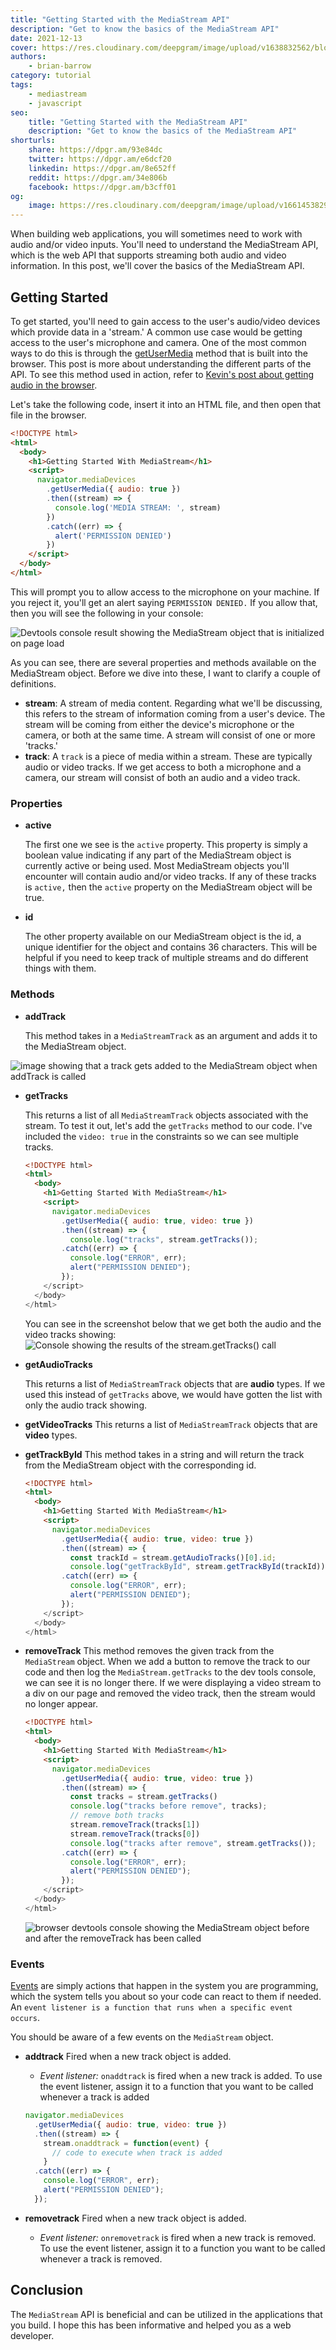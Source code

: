 ```yaml
---
title: "Getting Started with the MediaStream API"
description: "Get to know the basics of the MediaStream API"
date: 2021-12-13
cover: https://res.cloudinary.com/deepgram/image/upload/v1638832562/blog/2021/12/getting-started-with-mediastream-api/getting-started-w-mediastream-API%402x.jpg
authors:
    - brian-barrow
category: tutorial
tags:
    - mediastream
    - javascript
seo:
    title: "Getting Started with the MediaStream API"
    description: "Get to know the basics of the MediaStream API"
shorturls:
    share: https://dpgr.am/93e84dc
    twitter: https://dpgr.am/e6dcf20
    linkedin: https://dpgr.am/8e652ff
    reddit: https://dpgr.am/34e806b
    facebook: https://dpgr.am/b3cff01
og:
    image: https://res.cloudinary.com/deepgram/image/upload/v1661453829/blog/getting-started-with-mediastream-api/ograph.png
---
```


When building web applications, you will sometimes need to work with audio and/or video inputs. You'll need to understand the MediaStream API, which is the web API that supports streaming both audio and video information. In this post, we'll cover the basics of the MediaStream API.

## Getting Started

To get started, you'll need to gain access to the user's audio/video devices which provide data in a 'stream.' A common use case would be getting access to the user's microphone and camera. One of the most common ways to do this is through the [getUserMedia](https://developer.mozilla.org/en-US/docs/Web/API/MediaDevices/getUserMedia) method that is built into the browser. This post is more about understanding the different parts of the API. To see this method used in action, refer to [Kevin's post about getting audio in the browser](https://blog.deepgram.com/live-transcription-mic-browser/).

Let's take the following code, insert it into an HTML file, and then open that file in the browser.

```html
<!DOCTYPE html>
<html>
  <body>
    <h1>Getting Started With MediaStream</h1>
    <script>
      navigator.mediaDevices
        .getUserMedia({ audio: true })
        .then((stream) => {
          console.log('MEDIA STREAM: ', stream)
        })
        .catch((err) => {
          alert('PERMISSION DENIED')
        })
    </script>
  </body>
</html>
```

This will prompt you to allow access to the microphone on your machine. If you reject it, you'll get an alert saying `PERMISSION DENIED.` If you allow that, then you will see the following in your console:

![Devtools console result showing the MediaStream object that is initialized on page load](https://res.cloudinary.com/deepgram/image/upload/v1638906691/blog/2021/12/getting-started-with-mediastream-api/initial-console-log.png)

As you can see, there are several properties and methods available on the MediaStream object. Before we dive into these, I want to clarify a couple of definitions.

*   **stream**: A stream of media content. Regarding what we'll be discussing, this refers to the stream of information coming from a user's device. The stream will be coming from either the device's microphone or the camera, or both at the same time. A stream will consist of one or more 'tracks.'
*   **track**: A `track` is a piece of media within a stream. These are typically audio or video tracks. If we get access to both a microphone and a camera, our stream will consist of both an audio and a video track.

### Properties

*   **active**

    The first one we see is the `active` property. This property is simply a boolean value indicating if any part of the MediaStream object is currently active or being used. Most MediaStream objects you'll encounter will contain audio and/or video tracks. If any of these tracks is `active,` then the `active` property on the MediaStream object will be true.

*   **id**

    The other property available on our MediaStream object is the id, a unique identifier for the object and contains 36 characters. This will be helpful if you need to keep track of multiple streams and do different things with them.

### Methods

*   **addTrack**

    This method takes in a `MediaStreamTrack` as an argument and adds it to the MediaStream object.

![image showing that a track gets added to the MediaStream object when addTrack is called](https://res.cloudinary.com/deepgram/image/upload/v1638975710/blog/2021/12/getting-started-with-mediastream-api/addTrack.png)

*   **getTracks**

    This returns a list of all `MediaStreamTrack` objects associated with the stream. To test it out, let's add the `getTracks` method to our code. I've included the `video: true` in the constraints so we can see multiple tracks.

    ```html
    <!DOCTYPE html>
    <html>
      <body>
        <h1>Getting Started With MediaStream</h1>
        <script>
          navigator.mediaDevices
            .getUserMedia({ audio: true, video: true })
            .then((stream) => {
              console.log("tracks", stream.getTracks());
            .catch((err) => {
              console.log("ERROR", err);
              alert("PERMISSION DENIED");
            });
        </script>
      </body>
    </html>
    ```

    You can see in the screenshot below that we get both the audio and the video tracks showing:
    ![Console showing the results of the stream.getTracks() call](https://res.cloudinary.com/deepgram/image/upload/v1638911657/blog/2021/12/getting-started-with-mediastream-api/getTracks.png)

*   **getAudioTracks**

    This returns a list of `MediaStreamTrack` objects that are **audio** types. If we used this instead of `getTracks` above, we would have gotten the list with only the audio track showing.

*   **getVideoTracks**
    This returns a list of `MediaStreamTrack` objects that are **video** types.

*   **getTrackById**
    This method takes in a string and will return the track from the MediaStream object with the corresponding id.

    ```html
    <!DOCTYPE html>
    <html>
      <body>
        <h1>Getting Started With MediaStream</h1>
        <script>
          navigator.mediaDevices
            .getUserMedia({ audio: true, video: true })
            .then((stream) => {
              const trackId = stream.getAudioTracks()[0].id;
              console.log("getTrackById", stream.getTrackById(trackId))
            .catch((err) => {
              console.log("ERROR", err);
              alert("PERMISSION DENIED");
            });
        </script>
      </body>
    </html>
    ```

*   **removeTrack**
    This method removes the given track from the `MediaStream` object. When we add a button to remove the track to our code and then log the `MediaStream.getTracks` to the dev tools console, we can see it is no longer there. If we were displaying a video stream to a div on our page and removed the video track, then the stream would no longer appear.

    ```html
    <!DOCTYPE html>
    <html>
      <body>
        <h1>Getting Started With MediaStream</h1>
        <script>
          navigator.mediaDevices
            .getUserMedia({ audio: true, video: true })
            .then((stream) => {
              const tracks = stream.getTracks()
              console.log("tracks before remove", tracks);
              // remove both tracks
              stream.removeTrack(tracks[1])
              stream.removeTrack(tracks[0])
              console.log("tracks after remove", stream.getTracks());
            .catch((err) => {
              console.log("ERROR", err);
              alert("PERMISSION DENIED");
            });
        </script>
      </body>
    </html>
    ```

    ![browser devtools console showing the MediaStream object before and after the removeTrack has been called](https://res.cloudinary.com/deepgram/image/upload/v1638976221/blog/2021/12/getting-started-with-mediastream-api/removeTrack.png)

### Events

[Events](https://developer.mozilla.org/en-US/docs/Learn/JavaScript/Building_blocks/Events) are simply actions that happen in the system you are programming, which the system tells you about so your code can react to them if needed. An `event listener is a function that runs when a specific event occurs`.

You should be aware of a few events on the `MediaStream` object.

*   **addtrack**
    Fired when a new track object is added.

    *   *Event listener:* `onaddtrack` is fired when a new track is added. To use the event listener, assign it to a function that you want to be called whenever a track is added

    ```js
    navigator.mediaDevices
      .getUserMedia({ audio: true, video: true })
      .then((stream) => {
        stream.onaddtrack = function(event) {
          // code to execute when track is added
        }
      .catch((err) => {
        console.log("ERROR", err);
        alert("PERMISSION DENIED");
      });
    ```

*   **removetrack**
    Fired when a new track object is added.
    *   *Event listener:* `onremovetrack` is fired when a new track is removed. To use the event listener, assign it to a function you want to be called whenever a track is removed.

## Conclusion

The `MediaStream` API is beneficial and can be utilized in the applications that you build. I hope this has been informative and helped you as a web developer.

        